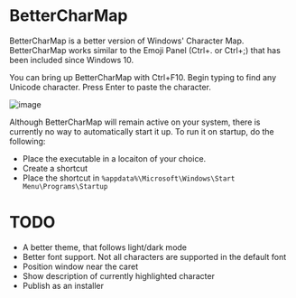 # BetterCharMap

BetterCharMap is a better version of Windows' Character Map. BetterCharMap works similar to the Emoji Panel (Ctrl+. or Ctrl+;) that has been included since Windows 10.

You can bring up BetterCharMap with Ctrl+F10. Begin typing to find any Unicode character. Press Enter to paste the character.

![image](https://github.com/Saticmotion/BetterCharMap/assets/5888357/cf9e5ce4-91c3-4cc6-842b-d0cbbdfee09a)

Although BetterCharMap will remain active on your system, there is currently no way to automatically start it up.
To run it on startup, do the following:
- Place the executable in a locaiton of your choice.
- Create a shortcut
- Place the shortcut in `%appdata%\Microsoft\Windows\Start Menu\Programs\Startup`


# TODO
- A better theme, that follows light/dark mode
- Better font support. Not all characters are supported in the default font
- Position window near the caret
- Show description of currently highlighted character
- Publish as an installer
